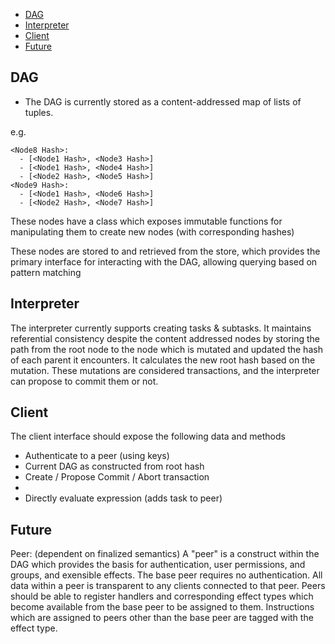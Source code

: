 - [DAG](#dag)
- [Interpreter](#interpreter)
- [Client](#client)
- [Future](#future)


## DAG
- The DAG is currently stored as a content-addressed map of lists of tuples.  

e.g.
```
<Node8 Hash>:
  - [<Node1 Hash>, <Node3 Hash>]
  - [<Node1 Hash>, <Node4 Hash>]
  - [<Node2 Hash>, <Node5 Hash>]
<Node9 Hash>:
  - [<Node1 Hash>, <Node6 Hash>]
  - [<Node2 Hash>, <Node7 Hash>]
```
These nodes have a class which exposes immutable functions for manipulating them to create new nodes (with corresponding hashes)

These nodes are stored to and retrieved from the store, which provides the primary interface for interacting with the DAG, allowing querying based on pattern matching

## Interpreter

The interpreter currently supports creating tasks & subtasks.  It maintains referential consistency despite the content addressed nodes by storing the path from the root node to the node which is mutated and updated the hash of each parent it encounters.  It calculates the new root hash based on the mutation.  These mutations are considered transactions, and the interpreter can propose to commit them or not. 


## Client
The client interface should expose the following data and methods

- Authenticate to a peer (using keys)
- Current DAG as constructed from root hash
- Create / Propose Commit / Abort transaction
- 
- Directly evaluate expression (adds task to peer)


## Future

Peer:
(dependent on finalized semantics) A "peer" is a construct within the DAG which provides the basis for authentication, user permissions, and groups, and exensible effects.  The base peer requires no authentication.  All data within a peer is transparent to any clients connected to that peer.  Peers should be able to register handlers and corresponding effect types which become available from the base peer to be assigned to them.  Instructions which are assigned to peers other than the base peer are tagged with the effect type.
